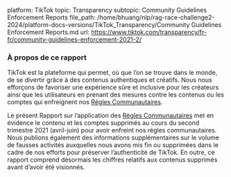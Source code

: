 platform: TikTok
topic: Transparency
subtopic: Community Guidelines Enforcement Reports
file_path: /home/bhuang/nlp/rag-race-challenge2-2024/platform-docs-versions/TikTok_Transparency/Community Guidelines Enforcement Reports.md
url: https://www.tiktok.com/transparency/fr-fr/community-guidelines-enforcement-2021-2/

### À propos de ce rapport

TikTok est la plateforme qui permet, où que l’on se trouve dans le monde, de se divertir grâce à des contenus authentiques et créatifs. Nous nous efforçons de favoriser une expérience sûre et inclusive pour les créateurs ainsi que les utilisateurs en prenant des mesures contre les contenus ou les comptes qui enfreignent nos [Règles Communautaires](https://www.tiktok.com/community-guidelines?lang=fr).

Le présent Rapport sur l’application des [Règles Communautaires](https://www.tiktok.com/community-guidelines?lang=fr) met en évidence le contenu et les comptes supprimés au cours du second trimestre 2021 (avril-juin) pour avoir enfreint nos règles communautaires. Nous publions également des informations supplémentaires sur le volume de fausses activités auxquelles nous avons mis fin ou supprimées dans le cadre de nos efforts pour préserver l’authenticité de TikTok. En outre, ce rapport comprend désormais les chiffres relatifs aux contenus supprimés avant d’avoir été visionnés.
